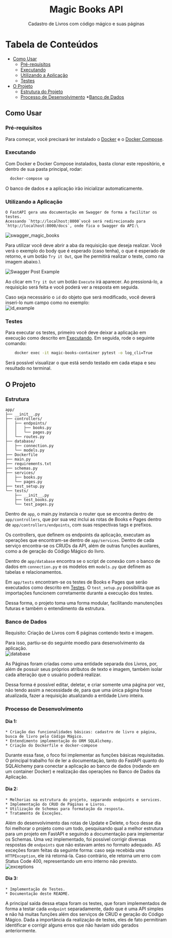 <h1 align="center"> Magic Books API</h1>
<p align="center"> Cadastro de Livros com código mágico e suas páginas</p>


Tabela de Conteúdos
=================

<!--ts-->
   * [Como Usar](#como-usar)
        * [Pré-requisitos](#pré-requisitos)
        * [Executando](#executando)
        * [Utilizando a Aplicação](#utilizando)
        * [Testes](#testes)
   * [O Projeto](#projeto)
        * [Estrutura do Projeto](#estrutura-do-projeto)
        * [Processo de Desenvolvimento](#processo-de-desenvolvimento)
            *[Banco de Dados](#banco-de-dados)
<!--te-->

## Como Usar

### Pré-requisitos
Para começar, você precisará ter instalado o [Docker](https://docs.docker.com/engine/install/) e o [Docker Compose](https://docs.docker.com/compose/install/).

### Executando
Com Docker e Docker Compose instalados, basta clonar este repositório, e dentro de sua pasta principal, rodar:

```bash
  docker-compose up
```

O banco de dados e a aplicação irão inicializar automaticamente.

### Utilizando a Aplicação
    O FastAPI gera uma documentação em Swagger de forma a facilitar os testes.
    Acessando `http://localhost:8000`você será redirecionado para `http://localhost:8000/docs`, onde fica o Swagger da API:\

![swagger_magic_books](https://user-images.githubusercontent.com/52762669/143844222-f5879166-b5cc-4365-b5e9-6b495ae01f63.png)

Para utilizar você deve abrir a aba da requisição que deseja realizar. Você verá o exemplo do body que é esperado (caso tenha), o que é esperado de retorno, e um botão `Try it Out`, que lhe permitirá realizar o teste, como na imagem abaixo.\

![Swagger Post Example](https://user-images.githubusercontent.com/52762669/143845672-3237baf4-1e62-418c-a376-c5f855f60ea0.png)

Ao clicar em `Try it Out` um botão `Execute` irá aparecer. Ao pressioná-lo, a requisição será feita e você poderá ver a resposta em seguida.

Caso seja necessário o `id` do objeto que será modificado, você deverá inseri-lo num campo como no exemplo:\
![id_example](https://user-images.githubusercontent.com/52762669/143933852-5833cefb-7a54-4b93-a90d-2fdb4d528fd0.png)


### Testes

Para executar os testes, primeiro você deve deixar a aplicação em execução como descrito em [Executando](#executando).
Em seguida, rode o seguinte comando: 

```bash
    docker exec -it magic-books-container pytest -o log_cli=True
```

Será possível visualizar o que está sendo testado em cada etapa e seu resultado no terminal.

## O Projeto

### Estrutura
```
app/
├── __init__.py
├── controllers/
│   ├── endpoints/
│   │   ├── books.py
│   │   └── pages.py
│   └── routes.py
├── database/
│   ├── connection.py
│   └── models.py
├── Dockerfile
├── main.py
├── requirements.txt
├── schemas.py
├── services/
│   ├── books.py
│   └── pages.py
├── test_setup.py
└── tests/
    ├── __init__.py
    ├── test_books.py
    └── test_pages.py
```

Dentro de `app`, o main.py instancia o router que se encontra dentro de `app/controllers`, que por sua vez inclui as rotas de Books e Pages dentro de `app/controllers/endpoints`, com suas respectivas tags e prefixos.

Os controllers, que definem os endpoints da aplicação, executam as operações que encontram-se dentro de `app/services`. Dentro de cada serviço encontra-se os CRUDs da API, além de outras funções auxilares, como a de geração do Código Mágico do livro.

Dentro de `app/database` encontra se o script de conexão com o banco de dados em `connection.py` e os modelos em `models.py` que definem as tabelas e relacionamentos.

Em `app/tests` encontram-se os testes de Books e Pages que serão executados como descrito em [Testes](#testes). O `test_setup.py` possibilita que as importações funcionem corretamente durante a execução dos testes.

Dessa forma, o projeto toma uma forma modular, facilitando manutenções futuras e também o entendimento da estrutura.
### Banco de Dados
Requisito: Criação de Livros com 6 páginas contendo texto e imagem.

Para isso, partiu-se do seguinte moedlo para desenvolvimento da aplicação.\
![database](https://user-images.githubusercontent.com/52762669/143943647-bffdb912-c033-46b8-8f88-4291377de475.png)

As Páginas foram criadas como uma entidade separada dos Livros, por, além de possuir seus próprios atributos de texto e imagem, também isolar cada alteração que o usuário poderá realizar.

Dessa forma é possível editar, deletar, e criar somente uma página por vez, não tendo assim a necessidade de, para que uma única página fosse atualizada, fazer a requisição atualizando a entidade Livro inteira.

### Processo de Desenvolvimento
#### Dia 1:
    * Criação das funcionalidades básicas: cadastro de livro e página, busca de livro pelo Código Mágico.
    * Entendimento implementação do ORM SQLAlchemy.
    * Criação do Dockerfile e docker-compose
Durante essa fase, o foco foi implementar as funções básicas requisitadas. O principal trabalho foi de ler a documentação, tanto do FastAPI quanto do SQLAlchemy para conectar a aplicação ao banco de dados (rodando em um container Docker) e realização das operações no Banco de Dados da Aplicação.

#### Dia 2:
    * Melhorias na estrutura do projeto, separando endpoints e services.
    * Implementação do CRUD de Páginas e Livros.
    * Utilização de Schemas para formatação da resposta.
    * Tratamento de Exceções.

Além do desenvolvimento das rotas de Update e Delete, o foco desse dia foi melhorar o projeto como um todo, pesquisando qual a melhor estrutura para um projeto em FastAPI e seguindo a documentação para implementar os Schemas. Uma vez implementado, foi possível corrigir diversas respostas de `endpoints` que não estavam antes no formato adequado. 
AS exceções foram feitas da seguinte forma: caso seja recebida uma `HTTPException`, ele irá retorná-la. Caso contrário, ele retorna um erro com Status Code 400, representando um erro interno não previsto.\
![exceptions](https://user-images.githubusercontent.com/52762669/143947585-1aa2492c-eab8-4f21-b2ae-2d3234fbd8cb.png)


#### Dia 3: 
    * Implementação de Testes.
    * Documentação deste README.

A principal saída dessa etapa foram os testes, que foram implementados de forma a testar cada `endpoint` separadamente, dado que é uma API simples e não há muitas funções além dos serviços de CRUD e geração do Código Mágico. Dada a importância da realização de testes, eles de fato permitiram identificar e corrigir alguns erros que não haviam sido gerados anteriormente.
